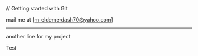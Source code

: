 // Getting started with Git

mail me at [m_eldemerdash70@yahoo.com]

___
another line for my project

Test
